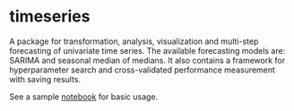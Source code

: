# timeseries
A package for transformation, analysis, visualization and multi-step forecasting of univariate time series. The available forecasting models are: SARIMA and seasonal median of medians. It also contains a framework for hyperparameter search and cross-validated performance measurement with saving results.

See a sample [notebook](https://students.mimuw.edu.pl/~kp385996/timeseries/example.html) for basic usage.
